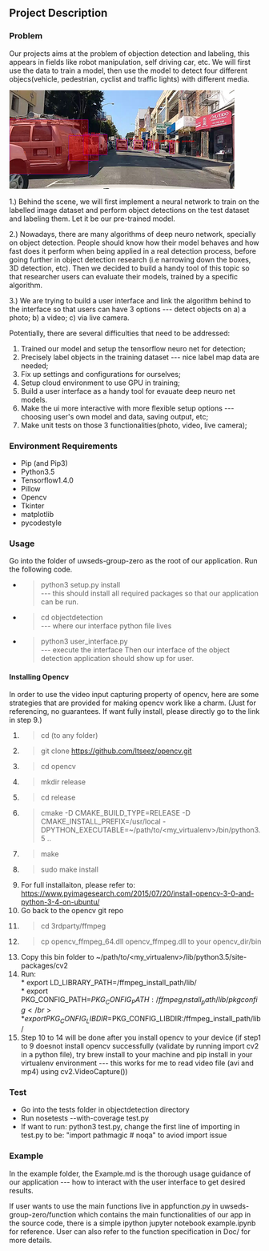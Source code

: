 ## Project Description

### Problem

Our projects aims at the problem of objection detection and labeling, this appears in fields like robot manipulation, self driving car, etc. We will first use the data to train a model, then use the model to detect four different objecs(vehicle, pedestrian, cyclist and traffic lights) with different media.

![](/1.png)

1.) Behind the scene, we will first implement a neural network to train on the labelled image dataset and perform object detections on the test dataset and labeling them. Let it be our pre-trained model.

2.) Nowadays, there are many algorithms of deep neuro network, specially on object detection. People should know how their model behaves and how fast does it perform when being applied in a real detection process, before going further in object detection research (i.e narrowing down the boxes, 3D detection, etc). Then we decided to build a handy tool of this topic so that researcher users can evaluate their models, trained by a specific algorithm.

3.) We are trying to build a user interface and link the algorithm behind to the interface so that users can have 3 options --- detect objects on a) a photo; b) a video; c) via live camera.

Potentially, there are several difficulties that need to be addressed:
1. Trained our model and setup the tensorflow neuro net for detection;
2. Precisely label objects in the training dataset --- nice label map data are needed;
3. Fix up settings and configurations for ourselves;
4. Setup cloud environment to use GPU in training;
4. Build a user interface as a handy tool for evauate deep neuro net models.
5. Make the ui more interactive with more flexible setup options --- choosing user's own model and data, saving output, etc;
6. Make unit tests on those 3 functionalities(photo, video, live camera);

### Environment Requirements
* Pip (and Pip3)
* Python3.5
* Tensorflow1.4.0
* Pillow
* Opencv
* Tkinter
* matplotlib
* pycodestyle

### Usage ###
Go into the folder of uwseds-group-zero as the root of our application. Run the following code.
* > python3 setup.py install </br>
--- this should install all required packages so that our application can be run.
* > cd objectdetection </br>
--- where our interface python file lives
* > python3 user_interface.py </br>
--- execute the interface
Then our interface of the object detection application should show up for user.

#### Installing Opencv ####
In order to use the video input capturing property of opencv, here are some strategies that are provided for making opencv work like a charm.
(Just for referencing, no guarantees. If want fully install, please directly go to the link in step 9.)
1. > cd (to any folder)
2. > git clone https://github.com/Itseez/opencv.git
3. > cd opencv
4. > mkdir release
5. > cd release
6. > cmake -D CMAKE_BUILD_TYPE=RELEASE -D CMAKE_INSTALL_PREFIX=/usr/local -DPYTHON_EXECUTABLE=~/path/to/<my_virtualenv>/bin/python3.5 ..
7. > make
8. > sudo make install
9. For full installaiton, please refer to: https://www.pyimagesearch.com/2015/07/20/install-opencv-3-0-and-python-3-4-on-ubuntu/
10. Go back to the opencv git repo
11. > cd 3rdparty/ffmpeg
12. > cp opencv_ffmpeg_64.dll opencv_ffmpeg.dll to your opencv_dir/bin
13. Copy this bin folder to ~/path/to/<my_virtualenv>/lib/python3.5/site-packages/cv2
14. Run: </br>
		 * export LD_LIBRARY_PATH=/ffmpeg_install_path/lib/ </br>
		 * export PKG_CONFIG_PATH=$PKG_CONFIG_PATH:/ffmpeg_install_path/lib/pkgconfig </br>
		 * export PKG_CONFIG_LIBDIR=$PKG_CONFIG_LIBDIR:/ffmpeg_install_path/lib/ </br>
15. Step 10 to 14 will be done after you install opencv to your device (if step1 to 9 doesnot install opencv successfully (validate by running import cv2 in a python file), try brew install to your machine and pip install in your virtualenv environment --- this works for me to read video file (avi and mp4) using cv2.VideoCapture())

### Test ###
* Go into the tests folder in objectdetection directory
* Run nosetests --with-coverage test.py
* If want to run: python3 test.py, change the first line of importing in test.py to be: "import pathmagic  # noqa" to aviod import issue

### Example ###
In the example folder, the Example.md is the thorough usage guidance of our application --- how to interact with the user interface to get desired results.

If user wants to use the main functions live in appfunction.py in uwseds-group-zero/function which contains the main functionalities of our app in the source code, there is a simple ipython jupyter notebook example.ipynb for reference.
User can also refer to the function specification in Doc/ for more details.

